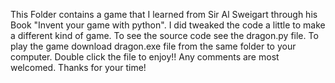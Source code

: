 This Folder contains a game that I learned from Sir Al Sweigart through his Book "Invent your game with python".
I did tweaked the code a little to make a different kind of game.
To see the source code see the dragon.py file.
To play the game download dragon.exe file from the same folder to your computer.
Double click the file to enjoy!!
Any comments are most welcomed.
Thanks for your time!
